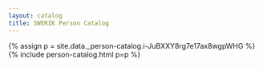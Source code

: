 ```yaml
---
layout: catalog
title: SWERIK Person Catalog
---
```

{% assign p = site.data._person-catalog.i-JuBXXY8rg7e17ax8wgpWHG %}
{% include person-catalog.html p=p %}

